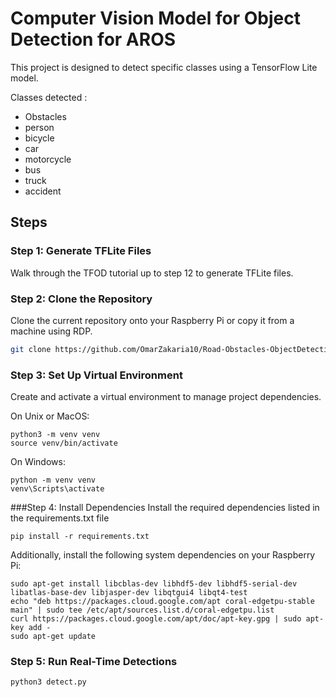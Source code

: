 # Computer Vision Model for Object Detection for AROS 

 This project is designed to detect specific classes using a TensorFlow Lite model. 

 Classes detected :
- Obstacles
- person
- bicycle
- car
- motorcycle
- bus
- truck
- accident



## Steps

### Step 1: Generate TFLite Files
Walk through the TFOD tutorial up to step 12 to generate TFLite files.

### Step 2: Clone the Repository
Clone the current repository onto your Raspberry Pi or copy it from a machine using RDP.
```sh
git clone https://github.com/OmarZakaria10/Road-Obstacles-ObjectDetection-Tflite.git
```

### Step 3: Set Up Virtual Environment
Create and activate a virtual environment to manage project dependencies.

On Unix or MacOS:

```
python3 -m venv venv
source venv/bin/activate
```
On Windows:
```
python -m venv venv
venv\Scripts\activate
```

###Step 4: Install Dependencies
Install the required dependencies listed in the requirements.txt file

```
pip install -r requirements.txt
```

Additionally, install the following system dependencies on your Raspberry Pi:

```
sudo apt-get install libcblas-dev libhdf5-dev libhdf5-serial-dev libatlas-base-dev libjasper-dev libqtgui4 libqt4-test
echo "deb https://packages.cloud.google.com/apt coral-edgetpu-stable main" | sudo tee /etc/apt/sources.list.d/coral-edgetpu.list
curl https://packages.cloud.google.com/apt/doc/apt-key.gpg | sudo apt-key add -
sudo apt-get update
```

### Step 5: Run Real-Time Detections
```
python3 detect.py
```